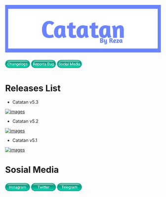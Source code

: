 [![images](images/20220215_193057.jpg)](https://github.com/FrogasQ/Catatan)

[![images](images/Button_1.png)](https://github.com/FrogasQ/Catatan/tree/main/changelogs) [![images](images/button_2.png)](https://github.com/FrogasQ/Catatan/issues) [![images](images/button_9.png)](https://github.com/FrogasQ/Catatan#sosial-media)

# Releases List

- Catatan v5.3

[![images](https://raw.githubusercontent.com/FrogasQ/Catatan/main/images/button_10.png)](https://github.com/FrogasQ/Catatan/releases/download/5.3/Catatan_v5.3.apk)

- Catatan v5.2

[![images](https://raw.githubusercontent.com/FrogasQ/Catatan/main/images/button_10.png)](https://github.com/FrogasQ/Catatan/releases/download/5.2/Catatan_v5.2.apk)

- Catatan v5.1

[![images](https://raw.githubusercontent.com/FrogasQ/Catatan/main/images/button_10.png)](https://github.com/FrogasQ/Catatan/releases/download/5.1/Catatan_v5.1.apk)

# Sosial Media

[![images](images/button_4.png)](https://www.instagram.com/mmadeza_) [![images](images/button_6.png)](https://mobile.twitter.com/mmadeza_) [![images](images/button_5.png)](https://t.me/RezaByID)
